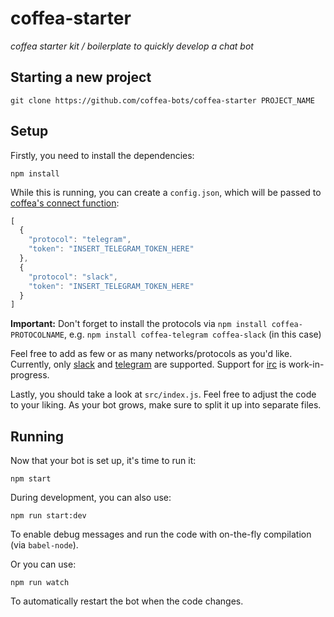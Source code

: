 # coffea-starter

_coffea starter kit / boilerplate to quickly develop a chat bot_


## Starting a new project

```
git clone https://github.com/coffea-bots/coffea-starter PROJECT_NAME
```


## Setup

Firstly, you need to install the dependencies:

```
npm install
```

While this is running, you can create a `config.json`, which will be passed to
[coffea's connect function](https://github.com/caffeinery/coffea/tree/1.0-beta#connecting):

```js
[
  {
    "protocol": "telegram",
    "token": "INSERT_TELEGRAM_TOKEN_HERE"
  },
  {
    "protocol": "slack",
    "token": "INSERT_TELEGRAM_TOKEN_HERE"
  }
]
```

**Important:** Don't forget to install the protocols via `npm install coffea-PROTOCOLNAME`,
e.g. `npm install coffea-telegram coffea-slack` (in this case)

Feel free to add as few or as many networks/protocols as you'd like. Currently,
only [slack](https://github.com/caffeinery/coffea-slack) and [telegram](https://github.com/caffeinery/coffea-telegram) are supported. Support
for [irc](https://github.com/caffeinery/coffea-irc) is work-in-progress.

Lastly, you should take a look at `src/index.js`. Feel free to adjust the code
to your liking. As your bot grows, make sure to split it up into separate
files.


## Running

Now that your bot is set up, it's time to run it:

```
npm start
```

During development, you can also use:

```
npm run start:dev
```

To enable debug messages and run the code with on-the-fly compilation
(via `babel-node`).

Or you can use:

```
npm run watch
```

To automatically restart the bot when the code changes.
